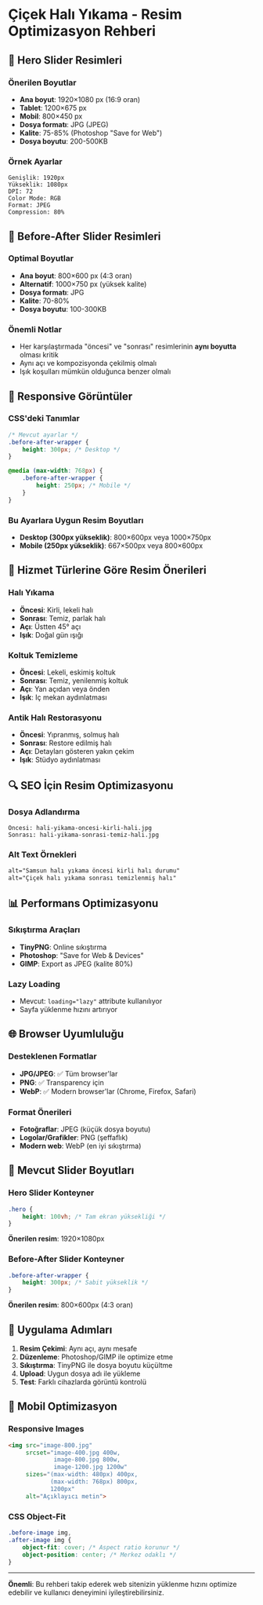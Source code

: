 # Çiçek Halı Yıkama - Resim Optimizasyon Rehberi

## 🎯 Hero Slider Resimleri

### Önerilen Boyutlar
- **Ana boyut**: 1920×1080 px (16:9 oran)
- **Tablet**: 1200×675 px  
- **Mobil**: 800×450 px
- **Dosya formatı**: JPG (JPEG)
- **Kalite**: 75-85% (Photoshop "Save for Web")
- **Dosya boyutu**: 200-500KB

### Örnek Ayarlar
```
Genişlik: 1920px
Yükseklik: 1080px
DPI: 72
Color Mode: RGB
Format: JPEG
Compression: 80%
```

## 🔧 Before-After Slider Resimleri

### Optimal Boyutlar
- **Ana boyut**: 800×600 px (4:3 oran)
- **Alternatif**: 1000×750 px (yüksek kalite)
- **Dosya formatı**: JPG
- **Kalite**: 70-80%
- **Dosya boyutu**: 100-300KB

### Önemli Notlar
- Her karşılaştırmada "öncesi" ve "sonrası" resimlerinin **aynı boyutta** olması kritik
- Aynı açı ve kompozisyonda çekilmiş olmalı
- Işık koşulları mümkün olduğunca benzer olmalı

## 📱 Responsive Görüntüler

### CSS'deki Tanımlar
```css
/* Mevcut ayarlar */
.before-after-wrapper {
    height: 300px; /* Desktop */
}

@media (max-width: 768px) {
    .before-after-wrapper {
        height: 250px; /* Mobile */
    }
}
```

### Bu Ayarlara Uygun Resim Boyutları
- **Desktop (300px yükseklik)**: 800×600px veya 1000×750px
- **Mobile (250px yükseklik)**: 667×500px veya 800×600px

## 🎨 Hizmet Türlerine Göre Resim Önerileri

### Halı Yıkama
- **Öncesi**: Kirli, lekeli halı
- **Sonrası**: Temiz, parlak halı
- **Açı**: Üstten 45° açı
- **Işık**: Doğal gün ışığı

### Koltuk Temizleme
- **Öncesi**: Lekeli, eskimiş koltuk
- **Sonrası**: Temiz, yenilenmiş koltuk  
- **Açı**: Yan açıdan veya önden
- **Işık**: Iç mekan aydınlatması

### Antik Halı Restorasyonu
- **Öncesi**: Yıpranmış, solmuş halı
- **Sonrası**: Restore edilmiş halı
- **Açı**: Detayları gösteren yakın çekim
- **Işık**: Stüdyo aydınlatması

## 🔍 SEO İçin Resim Optimizasyonu

### Dosya Adlandırma
```
Öncesi: hali-yikama-oncesi-kirli-hali.jpg
Sonrası: hali-yikama-sonrasi-temiz-hali.jpg
```

### Alt Text Örnekleri
```html
alt="Samsun halı yıkama öncesi kirli halı durumu"
alt="Çiçek halı yıkama sonrası temizlenmiş halı"
```

## 📊 Performans Optimizasyonu

### Sıkıştırma Araçları
- **TinyPNG**: Online sıkıştırma
- **Photoshop**: "Save for Web & Devices"
- **GIMP**: Export as JPEG (kalite 80%)

### Lazy Loading
- Mevcut: `loading="lazy"` attribute kullanılıyor
- Sayfa yüklenme hızını artırıyor

## 🌐 Browser Uyumluluğu

### Desteklenen Formatlar
- **JPG/JPEG**: ✅ Tüm browser'lar
- **PNG**: ✅ Transparency için
- **WebP**: ✅ Modern browser'lar (Chrome, Firefox, Safari)

### Format Önerileri
- **Fotoğraflar**: JPEG (küçük dosya boyutu)
- **Logolar/Grafikler**: PNG (şeffaflık)
- **Modern web**: WebP (en iyi sıkıştırma)

## 📏 Mevcut Slider Boyutları

### Hero Slider Konteyner
```css
.hero {
    height: 100vh; /* Tam ekran yüksekliği */
}
```
**Önerilen resim**: 1920×1080px

### Before-After Slider Konteyner  
```css
.before-after-wrapper {
    height: 300px; /* Sabit yükseklik */
}
```
**Önerilen resim**: 800×600px (4:3 oran)

## 🚀 Uygulama Adımları

1. **Resim Çekimi**: Aynı açı, aynı mesafe
2. **Düzenleme**: Photoshop/GIMP ile optimize etme
3. **Sıkıştırma**: TinyPNG ile dosya boyutu küçültme
4. **Upload**: Uygun dosya adı ile yükleme
5. **Test**: Farklı cihazlarda görüntü kontrolü

## 📱 Mobil Optimizasyon

### Responsive Images
```html
<img src="image-800.jpg" 
     srcset="image-400.jpg 400w, 
             image-800.jpg 800w, 
             image-1200.jpg 1200w"
     sizes="(max-width: 480px) 400px, 
            (max-width: 768px) 800px, 
            1200px"
     alt="Açıklayıcı metin">
```

### CSS Object-Fit
```css
.before-image img,
.after-image img {
    object-fit: cover; /* Aspect ratio korunur */
    object-position: center; /* Merkez odaklı */
}
```

---

**Önemli**: Bu rehberi takip ederek web sitenizin yüklenme hızını optimize edebilir ve kullanıcı deneyimini iyileştirebilirsiniz. 
